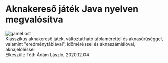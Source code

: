 # Aknakereső játék Java nyelven megvalósítva
![gameLost](https://user-images.githubusercontent.com/61803424/175917309-793f72d8-8dae-415e-b586-ca37aaf1223a.png)<br/>
Klasszikus aknakereső játék, változtatható táblamérettel és aknasűrűséggel, valamint "eredménytáblával", időméréssel és aknaszámlálóval, aknajelöléssel<br/>
Elkészült: Tóth Ádám László, 2020.12.04

